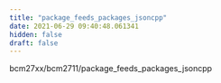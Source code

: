 ```yaml
---
title: "package_feeds_packages_jsoncpp"
date: 2021-06-29 09:40:48.061341
hidden: false
draft: false
---
```


bcm27xx/bcm2711/package_feeds_packages_jsoncpp

